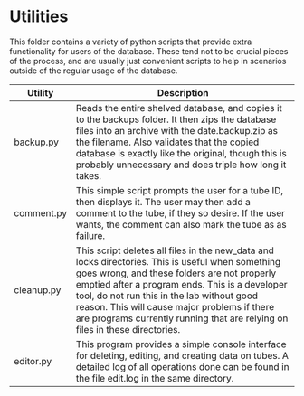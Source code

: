 Utilities
========
This folder contains a variety of python scripts that provide extra functionality for users of the database. These tend not to be crucial pieces of the process, and are usually just convenient scripts to help in scenarios outside of the regular usage of the database.

Utility|Description
---|---
backup.py|Reads the entire shelved database, and copies it to the backups folder. It then zips the database files into an archive with the date.backup.zip as the filename. Also validates that the copied database is exactly like the original, though this is probably unnecessary and does triple how long it takes.
comment.py|This simple script prompts the user for a tube ID, then displays it. The user may then add a comment to the tube, if they so desire. If the user wants, the comment can also mark the tube as as failure.
cleanup.py|This script deletes all files in the new_data and locks directories. This is useful when something goes wrong, and these folders are not properly emptied after a program ends. This is a developer tool, do not run this in the lab without good reason. This will cause major problems if there are programs currently running that are relying on files in these directories.
editor.py|This program provides a simple console interface for deleting, editing, and creating data on tubes. A detailed log of all operations done can be found in the file edit.log in the same directory.
